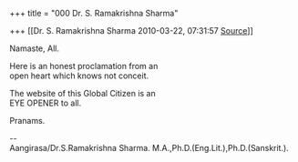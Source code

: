 +++
title = "000 Dr. S. Ramakrishna Sharma"

+++
[[Dr. S. Ramakrishna Sharma	2010-03-22, 07:31:57 [Source](https://groups.google.com/g/bvparishat/c/5m0OtsRZrWE)]]



Namaste, All.  
  
Here is an honest proclamation from an  
open heart which knows not conceit.  
  
The website of this Global Citizen is an  
EYE OPENER to all.  
  
Pranams.  
  
--  
Aangirasa/Dr.S.Ramakrishna Sharma. M.A.,Ph.D.(Eng.Lit.),Ph.D.(Sanskrit.).  

